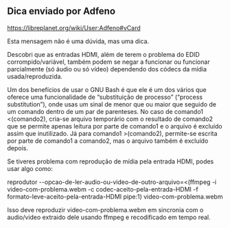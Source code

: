 ## Dica enviado por Adfeno
https://libreplanet.org/wiki/User:Adfeno#vCard


Esta mensagem não é uma dúvida, mas uma dica.

Descobri que as entradas HDMI, além de terem o problema do EDID corrompido/variável, também podem se negar a funcionar ou funcionar parcialmente (só áudio ou só vídeo) dependendo dos códecs da mídia usada/reproduzida.

Um dos benefícios de usar o GNU Bash é que ele é um dos vários que oferece uma funcionalidade de “substituição de processo” (“process substitution”), onde usas um sinal de menor que ou maior que seguido de um comando dentro de um par de parenteses. No caso de comando1 <(comando2), cria-se arquivo temporário com o resultado de comando2 que se permite apenas leitura por parte de comando1 e o arquivo é excluído assim que inutilizado.
Já para comando1 >(comando2), permite-se escrita por parte de comando1 a comando2, mas o arquivo também é excluído depois.

Se tiveres problema com reprodução de mídia pela entrada HDMI, podes usar algo como:

reprodutor --opcao-de-ler-audio-ou-video-de-outro-arquivo=<(ffmpeg -i video-com-problema.webm -c codec-aceito-pela-entrada-HDMI -f formato-leve-aceito-pela-entrada-HDMI pipe:1) video-com-problema.webm

Isso deve reproduzir video-com-problema.webm em sincronia com o audio/video extraido dele usando ffmpeg e recodificado em tempo real.

